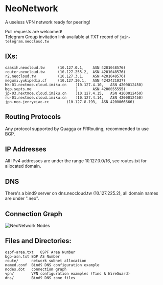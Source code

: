 # NeoNetwork
A useless VPN network ready for peering!

Pull requests are welcomed!  
Telegram Group invitation link available at TXT record of `join-telegram.neocloud.tw`

## IXs:
	caasih.neocloud.tw		(10.127.0.1,	ASN 4201048576)
	router.neocloud.tw		(10.127.255.2,	ASN 4201048576)
	r2.neocloud.tw			(10.127.3.1,	ASN 4201048576)
	megumi.yukipedia.cf		(10.127.30.1,   ASN 4242421037)
	hk-01.nextmoe.cloud.imiku.cn	(10.127.4.10,	ASN 4200012450)
	bgp.septs.me                    (		ASN 4200055555)
	jp-03.nextmoe.cloud.imiku.cn	(10.127.4.15,	ASN 4200012450)
	ru-01.nextmoe.cloud.imiku.cn	(10.127.4.14,	ASN 4200012450)
	jpn.neo.jerryxiao.cc		(10.127.8.193,	ASN 4200066666)

## Routing Protocols
Any protocol supported by Quagga or FRRouting, recommended to use BGP.

## IP Addresses
All IPv4 addresses are under the range 10.127.0.0/16,
see routes.txt for allocated domain.

## DNS
There's a bind9 server on dns.neocloud.tw (10.127.225.2), all domain names are under ".neo".

## Connection Graph
![NeoNetwork Nodes](https://raw.githubusercontent.com/NeoChen1024/NeoNetwork/master/nodes.svg)

## Files and Directories:
	ospf-area.txt	OSPF Area Number
	bgp-asn.txt	BGP AS Number
	route/		network subnet allocation
	named.conf	Bind9 DNS configuration example
	nodes.dot	connection graph
	vpn/		VPN configuration examples (Tinc & WireGuard)
	dns/		Bind9 DNS zone files
